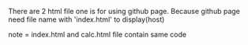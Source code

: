 There are 2 html file one is for using github page. Because github page need file name with 'index.html' to display(host)

note = index.html and calc.html file contain same code
